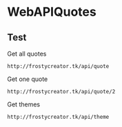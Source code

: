 # WebAPIQuotes

## Test
Get all quotes
```
http://frostycreator.tk/api/quote
```
Get one quote
```
http://frostycreator.tk/api/quote/2
```
Get themes
```
http://frostycreator.tk/api/theme
```
